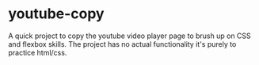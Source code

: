# youtube-copy
A quick project to copy the youtube video player page to brush up on CSS and flexbox skills. The project has no actual functionality it's purely to practice html/css.